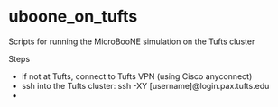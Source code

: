 # uboone_on_tufts
Scripts for running the MicroBooNE simulation on the Tufts cluster

Steps

* if not at Tufts, connect to Tufts VPN (using Cisco anyconnect)
* ssh into the Tufts cluster: ssh -XY [username]@login.pax.tufts.edu
* 
